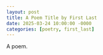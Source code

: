```yaml
---
layout: post
title: A Poem Title by First Last
date: 2025-03-24 10:00:00 -0000
categories: [poetry, first_last]
---
```


A poem.
